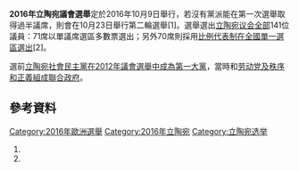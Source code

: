 **2016年立陶宛議會選舉**定於2016年10月9日舉行，若沒有黨派能在第一次選舉取得過半議席，則會在10月23日舉行第二輪選舉\[1\]。選舉選出[立陶宛议会全部](../Page/立陶宛议会.md "wikilink")141位議員：71席以單議席選區多數票選出；另外70席則採用[比例代表制在全國單一選區選出](../Page/比例代表制.md "wikilink")\[2\]。

選前[立陶宛社會民主黨在](../Page/立陶宛社會民主黨.md "wikilink")[2012年議會選舉中成為第一大黨](../Page/2012年立陶宛議會選舉.md "wikilink")，當時和[劳动党及](../Page/劳动党_\(立陶宛\).md "wikilink")[秩序和正義組成聯合政府](https://zh.wikipedia.org/wiki/秩序和正義 "wikilink")。

## 參考資料

[Category:2016年歐洲選舉](https://zh.wikipedia.org/wiki/Category:2016年歐洲選舉 "wikilink")
[Category:2016年立陶宛](https://zh.wikipedia.org/wiki/Category:2016年立陶宛 "wikilink")
[Category:立陶宛选举](https://zh.wikipedia.org/wiki/Category:立陶宛选举 "wikilink")

1.
2.
